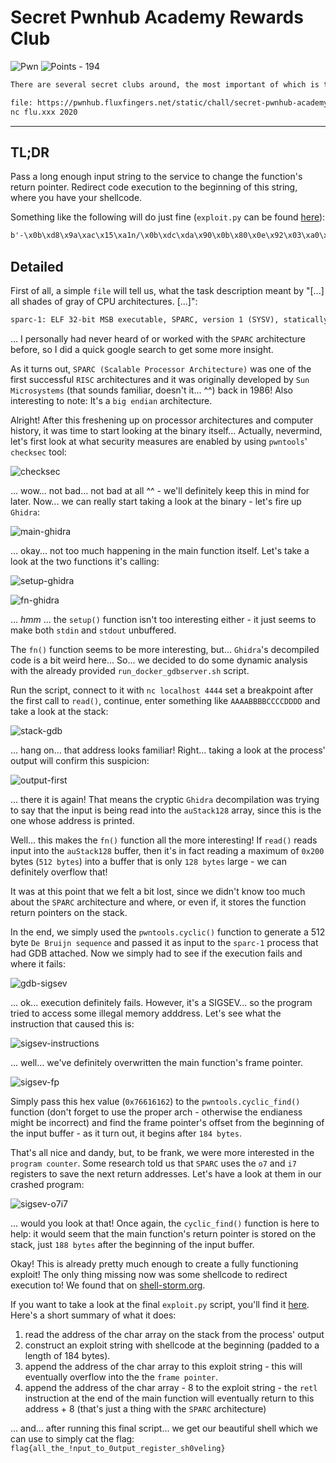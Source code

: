 # Secret Pwnhub Academy Rewards Club

![Pwn](https://img.shields.io/badge/Pwn--00aaff?style=for-the-badge) ![Points - 194](https://img.shields.io/badge/Points-194-9cf?style=for-the-badge)

```txt
There are several secret clubs around, the most important of which is the select few who can deal with all shades of grey of CPU architectures. This is the golden opportunity to look at another one!

file: https://pwnhub.fluxfingers.net/static/chall/secret-pwnhub-academy-rewards-club-1_0226d54c17fd53005596f4ff42b51940.zip
nc flu.xxx 2020
```

---

## TL;DR

Pass a long enough input string to the service to change the function's return pointer. Redirect code execution to the beginning of this string, where you have your shellcode.

Something like the following will do just fine (`exploit.py` can be found [here](./exploit.py)):

```txt
b'-\x0b\xd8\x9a\xac\x15\xa1n/\x0b\xdc\xda\x90\x0b\x80\x0e\x92\x03\xa0\x08\x94"\x80\n\x9c\x03\xa0\x10\xec;\xbf\xf0\xd0#\xbf\xf8\xc0#\xbf\xfc\x82\x10 ;\x91\xd0 \x10XXXXXXXX\xff\xff\xebxXXXXXXXXXXXXXXXXXXXXXXXXXXXXXXXXXXXXXXXXXXXXXXXXXXXXXXXXXXXXXXXXXXXXXXXXXXXXXXXXXXXXXXXXXXXXXXXXXXXXXXXXXXXXXXXXXXXXXXXXXXXX\xff\xff\xebx\xff\xff\xebp'
```

## Detailed

First of all, a simple `file` will tell us, what the task description meant by "[...] all shades of gray of CPU architectures. [...]":

```txt
sparc-1: ELF 32-bit MSB executable, SPARC, version 1 (SYSV), statically linked, not stripped
```

... I personally had never heard of or worked with the `SPARC` architecture before, so I did a quick google search to get some more insight.

As it turns out, `SPARC (Scalable Processor Architecture)` was one of the first successful `RISC` architectures and it was originally developed by `Sun Microsystems` (that sounds familiar, doesn't it... ^^) back in 1986! Also interesting to note: It's a `big endian` architecture.

Alright! After this freshening up on processor architectures and computer history, it was time to start looking at the binary itself... Actually, nevermind, let's first look at what security measures are enabled by using `pwntools`' `checksec` tool:

![checksec](./checksec.png)

... wow... not bad... not bad at all ^^ - we'll definitely keep this in mind for later. Now... we can really start taking a look at the binary - let's fire up `Ghidra`:

![main-ghidra](./main-ghidra.png)

... okay... not too much happening in the main function itself. Let's take a look at the two functions it's calling:

![setup-ghidra](./setup-ghidra.png)

![fn-ghidra](./fn-ghidra.png)

... _hmm_ ... the `setup()` function isn't too interesting either - it just seems to make both `stdin` and `stdout` unbuffered.

The `fn()` function seems to be more interesting, but... `Ghidra`'s decompiled code is a bit weird here... So... we decided to do some dynamic analysis with the already provided `run_docker_gdbserver.sh` script.

Run the script, connect to it with `nc localhost 4444` set a breakpoint after the first call to `read()`, continue, enter something like `AAAABBBBCCCCDDDD` and take a look at the stack:

![stack-gdb](./stack-gdb.png)

... hang on... that address looks familiar! Right... taking a look at the process' output will confirm this suspicion:

![output-first](./output-first.png)

... there it is again! That means the cryptic `Ghidra` decompilation was trying to say that the input is being read into the `auStack128` array, since this is the one whose address is printed.

Well... this makes the `fn()` function all the more interesting! If `read()` reads input into the `auStack128` buffer, then it's in fact reading a maximum of `0x200` bytes (`512 bytes`) into a buffer that is only `128 bytes` large - we can definitely overflow that!

It was at this point that we felt a bit lost, since we didn't know too much about the `SPARC` architecture and where, or even if, it stores the function return pointers on the stack.

In the end, we simply used the `pwntools.cyclic()` function to generate a 512 byte `De Bruijn sequence` and passed it as input to the `sparc-1` process that had GDB attached. Now we simply had to see if the execution fails and where it fails:

![gdb-sigsev](./gdb-sigsev.png)

... ok... execution definitely fails. However, it's a SIGSEV... so the program tried to access some illegal memory adddress. Let's see what the instruction that caused this is:

![sigsev-instructions](./sigsev-instructions.png)

... well... we've definitely overwritten the main function's frame pointer.

![sigsev-fp](./sigsev-fp.png)

Simply pass this hex value (`0x76616162`) to the `pwntools.cyclic_find()` function (don't forget to use the proper arch - otherwise the endianess might be incorrect) and find the frame pointer's offset from the beginning of the input buffer - as it turn out, it begins after `184 bytes`.

That's all nice and dandy, but, to be frank, we were more interested in the `program counter`. Some research told us that `SPARC` uses the `o7` and `i7` registers to save the next return addresses. Let's have a look at them in our crashed program:

![sigsev-o7i7](./sigsev-o7i7.png)

... would you look at that! Once again, the `cyclic_find()` function is here to help: it would seem that the main function's return pointer is stored on the stack, just `188 bytes` after the beginning of the input buffer.

Okay! This is already pretty much enough to create a fully functioning exploit! The only thing missing now was some shellcode to redirect execution to! We found that on [shell-storm.org](http://shell-storm.org/shellcode/files/shellcode-83.php).

If you want to take a look at the final `exploit.py` script, you'll find it [here](./exploit.py). Here's a short summary of what it does:

1. read the address of the char array on the stack from the process' output
2. construct an exploit string with shellcode at the beginning (padded to a length of 184 bytes).
3. append the address of the char array to this exploit string - this will eventually overflow into the the `frame pointer`.
4. append the address of the char array - 8 to the exploit string - the `retl` instruction at the end of the main function will eventually return to this address + 8 (that's just a thing with the `SPARC` architecture)

... and... after running this final script... we get our beautiful shell which we can use to simply cat the flag: `flag{all_the_!nput_to_0utput_register_sh0veling}`
